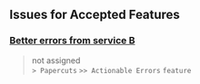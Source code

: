 ## Issues for Accepted Features
  
###  [Better errors from service B](https://github.com/bryanmacfarlane/sample-reports/issues/16)  
> not assigned  
  `> Papercuts` `>> Actionable Errors` `feature`